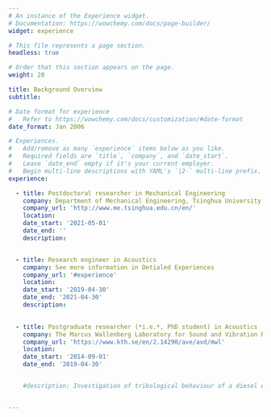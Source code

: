 ```yaml
---
# An instance of the Experience widget.
# Documentation: https://wowchemy.com/docs/page-builder/
widget: experience

# This file represents a page section.
headless: true

# Order that this section appears on the page.
weight: 20

title: Background Overview
subtitle:

# Date format for experience
#   Refer to https://wowchemy.com/docs/customization/#date-format
date_format: Jan 2006

# Experiences.
#   Add/remove as many `experience` items below as you like.
#   Required fields are `title`, `company`, and `date_start`.
#   Leave `date_end` empty if it's your current employer.
#   Begin multi-line descriptions with YAML's `|2-` multi-line prefix.
experience:

  - title: Postdoctoral researcher in Mechanical Engineering
    company: Department of Mechanical Engineering, Tsinghua University
    company_url: 'http://www.me.tsinghua.edu.cn/en/'
    location: 
    date_start: '2021-05-01'
    date_end: ''
    description: 


  - title: Research engineer in Acoustics
    company: See more information in Detialed Experiences
    company_url: '#experience'
    location: 
    date_start: '2019-04-30'
    date_end: '2021-04-30'
    description: 

        
  - title: Postgraduate researcher (*i.e.*, PhD student) in Acoustics
    company: The Marcus Wallenberg Laboratory for Sound and Vibration Research (MWL), Department of Aeronatical and Vechicle Engineering (Now Department of Engineering Mechanics ), KTH Royal Institute of Technology
    company_url: 'https://www.kth.se/en/2.14290/ave/avd/mwl'
    location: 
    date_start: '2014-09-01'
    date_end: '2019-04-30'


    #description: Investigation of tribological behaviour of a diesel engine and engine sealing project.


---
```

